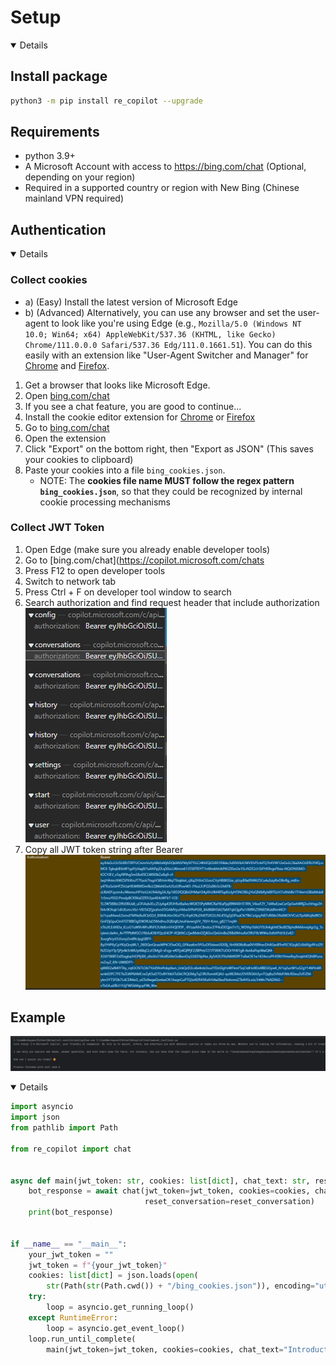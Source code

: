 # Setup

<summary>

<details open>

## Install package

```bash
python3 -m pip install re_copilot --upgrade
```
## Requirements

- python 3.9+
- A Microsoft Account with access to <https://bing.com/chat> (Optional, depending on your region)
- Required in a supported country or region with New Bing (Chinese mainland VPN required)

</details>
</summary>

## Authentication

<details open>

### Collect cookies

- a) (Easy) Install the latest version of Microsoft Edge
- b) (Advanced) Alternatively, you can use any browser and set the user-agent to look like you're using Edge (e.g., `Mozilla/5.0 (Windows NT 10.0; Win64; x64) AppleWebKit/537.36 (KHTML, like Gecko) Chrome/111.0.0.0 Safari/537.36 Edg/111.0.1661.51`). You can do this easily with an extension like "User-Agent Switcher and Manager" for [Chrome](https://chrome.google.com/webstore/detail/user-agent-switcher-and-m/bhchdcejhohfmigjafbampogmaanbfkg) and [Firefox](https://addons.mozilla.org/en-US/firefox/addon/user-agent-string-switcher/).

1. Get a browser that looks like Microsoft Edge.
2. Open [bing.com/chat](https://copilot.microsoft.com/chats)
3. If you see a chat feature, you are good to continue...
4. Install the cookie editor extension for [Chrome](https://chrome.google.com/webstore/detail/cookie-editor/hlkenndednhfkekhgcdicdfddnkalmdm) or [Firefox](https://addons.mozilla.org/en-US/firefox/addon/cookie-editor/)
5. Go to [bing.com/chat](https://copilot.microsoft.com/chats)
6. Open the extension
7. Click "Export" on the bottom right, then "Export as JSON" (This saves your cookies to clipboard)
8. Paste your cookies into a file `bing_cookies.json`.
   - NOTE: The **cookies file name MUST follow the regex pattern `bing_cookies.json`**, so that they could be recognized by internal cookie processing mechanisms

### Collect JWT Token

1. Open Edge (make sure you already enable developer tools)
2. Go to [bing.com/chat](https://copilot.microsoft.com/chats
3. Press F12 to open developer tools
4. Switch to network tab
5. Press Ctrl + F on developer tool window to search
6. Search authorization and find request header that include authorization
![Requests header that include authorization](/images/request_that_include_jwt.png)
7. Copy all JWT token string after Bearer 
![JWT Token](/images/jwt_token.png)

</details>

## Example

![Run example](/images/run_example.png)

<details open>

```python
import asyncio
import json
from pathlib import Path

from re_copilot import chat


async def main(jwt_token: str, cookies: list[dict], chat_text: str, reset_conversation: bool):
    bot_response = await chat(jwt_token=jwt_token, cookies=cookies, chat_text=chat_text,
                              reset_conversation=reset_conversation)
    print(bot_response)


if __name__ == "__main__":
    your_jwt_token = ""
    jwt_token = f"{your_jwt_token}"
    cookies: list[dict] = json.loads(open(
        str(Path(str(Path.cwd()) + "/bing_cookies.json")), encoding="utf-8").read())
    try:
        loop = asyncio.get_running_loop()
    except RuntimeError:
        loop = asyncio.get_event_loop()
    loop.run_until_complete(
        main(jwt_token=jwt_token, cookies=cookies, chat_text="Introduction yourself", reset_conversation=True))
```

</details>
